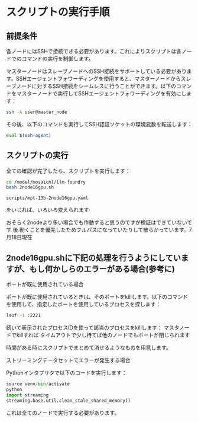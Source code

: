 # スクリプトの実行手順

## 前提条件
各ノードにはSSHで接続できる必要があります。これによりスクリプトは各ノードでのコマンドの実行を制御します。

マスターノードはスレーブノードへのSSH接続をサポートしている必要があります。SSHエージェントフォワーディングを使用すると、マスターノードからスレーブノードに対するSSH接続をシームレスに行うことができます。以下のコマンドをマスターノードで実行してSSHエージェントフォワーディングを有効にします：

```bash
ssh -A user@master_node
```
その後、以下のコマンドを実行してSSH認証ソケットの環境変数を転送します：

```bash
eval $(ssh-agent)
```

## スクリプトの実行

全ての確認が完了したら、スクリプトを実行します：

```bash
cd /model/mosaicml/llm-foundry
bash 2node16gpu.sh
```

```
scripts/mpt-13b-2node16gpu.yaml
```
をいじれば、いろいろ変えられます


おそらく2nodeより多い場合でも作動すると思うのですが検証はできていないです
後 動くことを優先したためフルパスになっていたりして散らかっています。7月18日現在 


## 2node16gpu.shに下記の処理を行うようにしていますが、もし何かしらのエラーがある場合(参考に)
ポートが既に使用されている場合

ポートが既に使用されているときは、そのポートをkillします。以下のコマンドを使用して、指定したポートを使用しているプロセスを探します：

```bash
lsof -i :2221
```
続いて表示されたプロセスIDを使って該当のプロセスをkillします：
マスタノードでkillすれば タイムアウトで少し待てば他のノードでもポートが閉じられます

時間がある時にスクリプトでまとめて消せるようなものを用意します。


ストリーミングデータセットでエラーが発生する場合

Pythonインタプリタで以下のコードを実行します：

```python
source venv/bin/activate
python
import streaming
streaming.base.util.clean_stale_shared_memory()
```
これは全てのノードで実行する必要があります。